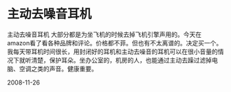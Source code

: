 # 主动去噪音耳机

主动去噪音耳机
大部分都是为坐飞机的时候去掉飞机引擎声用的。今天在amazon看了看各种品牌和评论。价格都不菲。但也有不太离谱的。决定买一个。我每天带耳机时间很长，用封闭好的耳机和主动去噪音的耳机可以在很小音量的情况下就听清楚，保护耳朵。坐办公室的，机房的人，也能通过主动去躁过滤掉电脑、空调之类的声音。健康重要。


2008-11-26